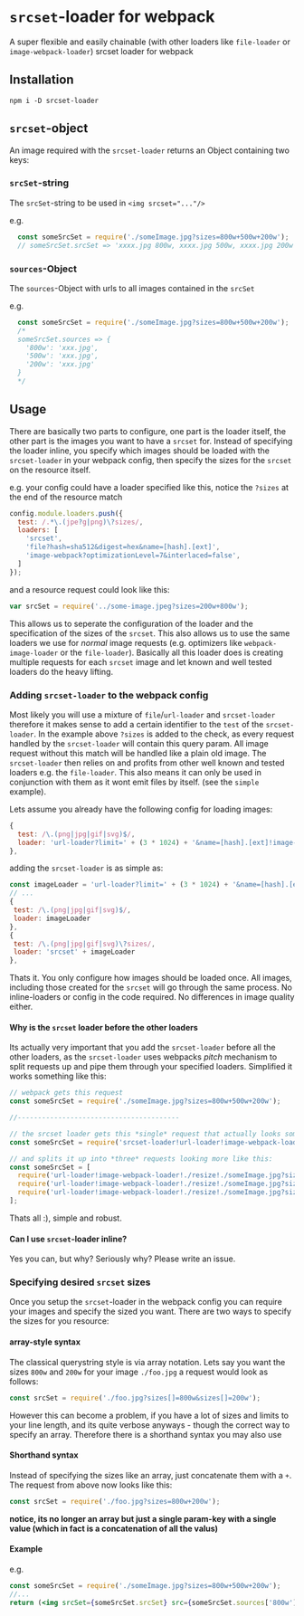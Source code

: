 # `srcset`-loader for webpack
A super flexible and easily chainable (with other loaders like `file-loader` or `image-webpack-loader`) srcset loader for webpack

## Installation

`npm i -D srcset-loader`

## `srcset`-object

An image required with the `srcset-loader` returns an Object containing two keys:

### `srcSet`-string

The `srcSet`-string to be used in `<img srcset="..."/>`

e.g.

```js
  const someSrcSet = require('./someImage.jpg?sizes=800w+500w+200w');
  // someSrcSet.srcSet => 'xxxx.jpg 800w, xxxx.jpg 500w, xxxx.jpg 200w'
```

### `sources`-Object

The `sources`-Object with urls to all images contained in the `srcSet`

e.g.

```js
  const someSrcSet = require('./someImage.jpg?sizes=800w+500w+200w');
  /* 
  someSrcSet.sources => {
    '800w': 'xxx.jpg',
    '500w': 'xxx.jpg',
    '200w': 'xxx.jpg'
  }
  */
```

## Usage

There are basically two parts to configure, one part is the loader itself, the other part is the images you want to have a `srcset` for.
Instead of specifying the loader inline, you specify which images should be loaded with the `srcset-loader` in your webpack config,
then specify the sizes for the `srcset` on the resource itself.

e.g. your config could have a loader specified like this, notice the `?sizes` at the end of the resource match

```js
config.module.loaders.push({
  test: /.*\.(jpe?g|png)\?sizes/,
  loaders: [
    'srcset',
    'file?hash=sha512&digest=hex&name=[hash].[ext]',
    'image-webpack?optimizationLevel=7&interlaced=false',
  ]
});
```

and a resource request could look like this:

```js
var srcSet = require('../some-image.jpeg?sizes=200w+800w');
```

This allows us to seperate the configuration of the loader and the specification of the sizes of the `srcset`. 
This also allows us to use the same loaders we use for *normal* image requests (e.g. optimizers like `webpack-image-loader` or the `file-loader`).
Basically all this loader does is creating multiple requests for each `srcset` image and let known and well tested loaders do the heavy lifting.

### Adding `srcset-loader` to the webpack config

Most likely you will use a mixture of `file`/`url-loader` and `srcset-loader` therefore it makes sense to add a certain identifier to the `test` of the `srcset-loader`.
In the example above `?sizes` is added to the check, as every request handled by the `srcset-loader` will contain this query param. All image request without this match will be handled like a plain old image.
The `srcset-loader` then relies on and profits from other well known and tested loaders e.g. the `file-loader`. This also means it can only be used in conjunction with them as it wont emit files by itself. (see the `simple` example).

Lets assume you already have the following config for loading images:

```js
{
  test: /\.(png|jpg|gif|svg)$/,
  loader: 'url-loader?limit=' + (3 * 1024) + '&name=[hash].[ext]!image-webpack?bypassOnDebug&optimizationLevel=7'
},
```

adding the `srcset-loader` is as simple as:

 ```js
const imageLoader = 'url-loader?limit=' + (3 * 1024) + '&name=[hash].[ext]!image-webpack?bypassOnDebug&optimizationLevel=7';
// ...
{
  test: /\.(png|jpg|gif|svg)$/,
  loader: imageLoader
},
{
  test: /\.(png|jpg|gif|svg)\?sizes/,
  loader: 'srcset' + imageLoader
},
```

Thats it. You only configure how images should be loaded once. All images, including those created for the `srcset` will go through the same process.
No inline-loaders or config in the code required. No differences in image quality either.

#### Why is the `srcset` loader before the other loaders
Its actually very important that you add the `srcset-loader` before all the other loaders, as the `srcset-loader` uses webpacks *pitch* mechanism to split requests up and pipe them through your specified loaders.
Simplified it works something like this:

```js
// webpack gets this request
const someSrcSet = require('./someImage.jpg?sizes=800w+500w+200w');

//----------------------------------------

// the srcset loader gets this *single* request that actually looks something like this:
const someSrcSet = require('srcset-loader!url-loader!image-webpack-loader!./someImage.jpg?sizes=800w+500w+200w');

// and splits it up into *three* requests looking more like this:
const someSrcSet = [
  require('url-loader!image-webpack-loader!./resize!./someImage.jpg?size=800'),
  require('url-loader!image-webpack-loader!./resize!./someImage.jpg?size=500'),
  require('url-loader!image-webpack-loader!./resize!./someImage.jpg?size=200'),
];
```

Thats all :), simple and robust.

#### Can I use `srcset`-loader inline?
Yes you can, but why? Seriously why? Please write an issue.

### Specifying desired `srcset` sizes
Once you setup the `srcset`-loader in the webpack config you can require your images and specify the sized you want.
There are two ways to specify the sizes for you resource:

#### array-style syntax
The classical querystring style is via array notation. Lets say you want the sizes `800w` and `200w` for your image `./foo.jpg` a request would look as follows:

```js
const srcSet = require('./foo.jpg?sizes[]=800w&sizes[]=200w');
```

However this can become a problem, if you have a lot of sizes and limits to your line length, and its quite verbose anyways - though the correct way to specify an array. 
Therefore there is a shorthand syntax you may also use

#### Shorthand syntax
Instead of specifying the sizes like an array, just concatenate them with a `+`. The request from above now looks like this:
 ```js
const srcSet = require('./foo.jpg?sizes=800w+200w');
```

**notice, its no longer an array but just a single param-key with a single value (which in fact is a concatenation of all the valus)**

#### Example
e.g.

```jsx
const someSrcSet = require('./someImage.jpg?sizes=800w+500w+200w');
//...
return (<img srcSet={someSrcSet.srcSet} src={someSrcSet.sources['800w']} sizes="(min-width: 1200px) 70vw, (min-width: 800px) 50vw, 200px" />);
```